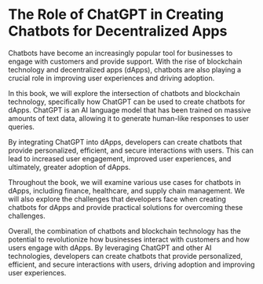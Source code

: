 The Role of ChatGPT in Creating Chatbots for Decentralized Apps
=============================================================================

Chatbots have become an increasingly popular tool for businesses to engage with customers and provide support. With the rise of blockchain technology and decentralized apps (dApps), chatbots are also playing a crucial role in improving user experiences and driving adoption.

In this book, we will explore the intersection of chatbots and blockchain technology, specifically how ChatGPT can be used to create chatbots for dApps. ChatGPT is an AI language model that has been trained on massive amounts of text data, allowing it to generate human-like responses to user queries.

By integrating ChatGPT into dApps, developers can create chatbots that provide personalized, efficient, and secure interactions with users. This can lead to increased user engagement, improved user experiences, and ultimately, greater adoption of dApps.

Throughout the book, we will examine various use cases for chatbots in dApps, including finance, healthcare, and supply chain management. We will also explore the challenges that developers face when creating chatbots for dApps and provide practical solutions for overcoming these challenges.

Overall, the combination of chatbots and blockchain technology has the potential to revolutionize how businesses interact with customers and how users engage with dApps. By leveraging ChatGPT and other AI technologies, developers can create chatbots that provide personalized, efficient, and secure interactions with users, driving adoption and improving user experiences.
